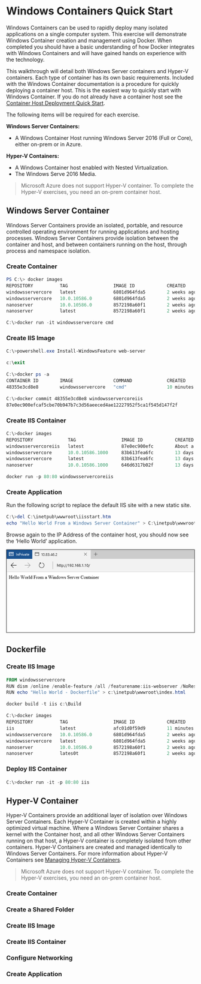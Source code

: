 # Windows Containers Quick Start

Windows Containers can be used to rapidly deploy many isolated applications on a single computer system. This exercise will demonstrate Windows Container creation and management using Docker. When completed you should have a basic understanding of how Docker integrates with Windows Containers and will have gained hands on experience with the technology.

This walkthrough will detail both Windows Server containers and Hyper-V containers. Each type of container has its own basic requirements. Included with the Windows Container documentation is a procedure for quickly deploying a container host. This is the easiest way to quickly start with Windows Container. If you do not already have a container host see the [Container Host Deployment Quick Start]().

The following items will be required for each exercise.

**Windows Server Containers:**

- A Windows Container Host running Windows Server 2016 (Full or Core), either on-prem or in Azure.

**Hyper-V Containers:**

- A Windows Container host enabled with Nested Virtualization.
- The Windows Serve 2016 Media.

> Microsoft Azure does not support Hyper-V container. To complete the Hyper-V exercises, you need an on-prem container host.

## Windows Server Container

Windows Server Containers provide an isolated, portable, and resource controlled operating environment for running applications and hosting processes. Windows Server Containers provide isolation between the container and host, and between containers running on the host, through process and namespace isolation.

### Create Container <!--1-->

```powershell
PS C:\> docker images
REPOSITORY          TAG                 IMAGE ID            CREATED             VIRTUAL SIZE
windowsservercore   latest              6801d964fda5        2 weeks ago         0 B
windowsservercore   10.0.10586.0        6801d964fda5        2 weeks ago         0 B
nanoserver          10.0.10586.0        8572198a60f1        2 weeks ago         0 B
nanoserver          latest              8572198a60f1        2 weeks ago         0 B
```

```powershell
C:\>docker run -it windowsservercore cmd
```

### Create IIS Image <!--1-->

```powershell
C:\>powershell.exe Install-WindowsFeature web-server
```

```powershell
c:\exit
```

```powershell
C:\>docker ps -a
CONTAINER ID        IMAGE               COMMAND             CREATED             STATUS                     PORTS               NAMES
48355e3cd8e8        windowsservercore   "cmd"               10 minutes ago      Exited (0) 3 minutes ago                       awesome_mirzakhani
```

```powershell
C:\>docker commit 48355e3cd8e8 windowsservercoreiis
87e0ec900efcaf5cbe70b947b7c3d56aeeced4ae12227952f5ca1f545d147f2f
```

### Create IIS Container <!--1-->

```powershell
C:\>docker images
REPOSITORY             TAG                 IMAGE ID            CREATED              VIRTUAL SIZE
windowsservercoreiis   latest              87e0ec900efc        About a minute ago   176.3 MB
windowsservercore      10.0.10586.1000     83b613fea6fc        13 days ago          0 B
windowsservercore      latest              83b613fea6fc        13 days ago          0 B
nanoserver             10.0.10586.1000     646d6317b02f        13 days ago          0 B
```

```powershell
docker run -p 80:80 windowsservercoreiis
```

### Create Application <!--1-->

Run the following script to replace the default IIS site with a new static site.

```powershell
C:\>del C:\inetpub\wwwroot\iisstart.htm
echo "Hello World From a Windows Server Container" > C:\inetpub\wwwroot\index.html
```

Browse again to the IP Address of the container host, you should now see the ‘Hello World’ application.

![](media/HWWINServer.png)

## Dockerfile

### Create IIS Image

```powershell
FROM windowsservercore
RUN dism /online /enable-feature /all /featurename:iis-webserver /NoRestart
RUN echo "Hello World - Dockerfile" > c:\inetpub\wwwroot\index.html
```

```powershell
docker build -t iis c:\Build
```

```powershell
C:\>docker images
REPOSITORY          TAG                 IMAGE ID            CREATED             VIRTUAL SIZE
iis                 latest              afc01d0f59d9        11 minutes ago      175.1 MB
windowsservercore   10.0.10586.0        6801d964fda5        2 weeks ago         0 B
windowsservercore   latest              6801d964fda5        2 weeks ago         0 B
nanoserver          10.0.10586.0        8572198a60f1        2 weeks ago         0 B
nanoserver          lates0t             8572198a60f1        2 weeks ago         0 B
```

### Deploy IIS Container

```powershell
C:\>docker run -it -p 80:80 iis
```

## Hyper-V Container

Hyper-V Containers provide an additional layer of isolation over Windows Server Containers. Each Hyper-V Container is created within a highly optimized virtual machine. Where a Windows Server Container shares a kernel with the Container host, and all other Windows Server Containers running on that host, a Hyper-V container is completely isolated from other containers. Hyper-V Containers are created and managed identically to Windows Server Containers. For more information about Hyper-V Containers see [Managing Hyper-V Containers](../management/hyperv_container.md).

> Microsoft Azure does not support Hyper-V container. To complete the Hyper-V exercises, you need an on-prem container host.

### Create Container <!--2-->

### Create a Shared Folder

### Create IIS Image <!--2-->

### Create IIS Container <!--2-->

### Configure Networking <!--2-->

### Create Application <!--2-->





